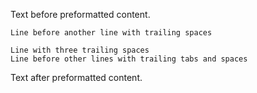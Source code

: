Text before preformatted content.

    Line before another line with trailing spaces
    
    Line with three trailing spaces
    Line before other lines with trailing tabs and spaces

Text after preformatted content.
